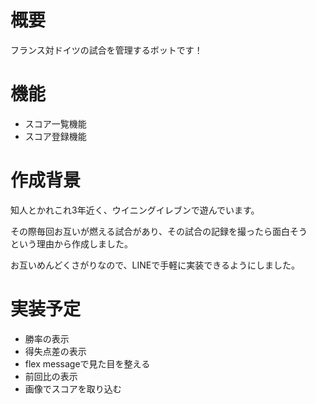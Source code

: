 # 概要

フランス対ドイツの試合を管理するボットです！

# 機能
- スコア一覧機能
- スコア登録機能

# 作成背景
知人とかれこれ3年近く、ウイニングイレブンで遊んでいます。<br>

その際毎回お互いが燃える試合があり、その試合の記録を撮ったら面白そう<br>
という理由から作成しました。<br>

お互いめんどくさがりなので、LINEで手軽に実装できるようにしました。

# 実装予定

- 勝率の表示
- 得失点差の表示
- flex messageで見た目を整える
- 前回比の表示
- 画像でスコアを取り込む